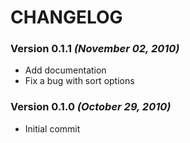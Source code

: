 # CHANGELOG

### Version 0.1.1 _(November 02, 2010)_

* Add documentation
* Fix a bug with sort options

### Version 0.1.0 _(October 29, 2010)_

* Initial commit
